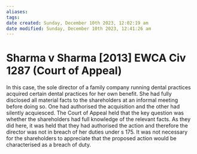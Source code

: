 ```yaml
---
aliases: 
tags: 
date created: Sunday, December 10th 2023, 12:02:19 am
date modified: Sunday, December 10th 2023, 12:41:26 am
---
```


# Sharma v Sharma [2013] EWCA Civ 1287 (Court of Appeal)

In this case, the sole director of a family company running dental practices acquired certain dental practices for her own benefit. She had fully disclosed all material facts to the shareholders at an informal meeting before doing so. One had authorised the acquisition and the other had silently acquiesced. The Court of Appeal held that the key question was whether the shareholders had full knowledge of the relevant facts. As they did here, it was held that they had authorised the action and therefore the director was not in breach of her duties under s 175. It was not necessary for the shareholders to appreciate that the proposed action would be characterised as a breach of duty.
